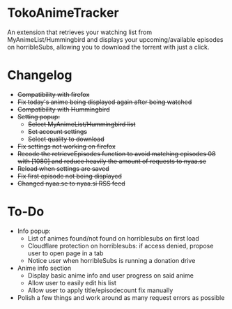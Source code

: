 # TokoAnimeTracker
An extension that retrieves your watching list from MyAnimeList/Hummingbird and displays your upcoming/available episodes on horribleSubs, allowing you to download the torrent with just a click.

# Changelog
+ ~~Compatibility with firefox~~
+ ~~Fix today's anime being displayed again after being watched~~
+ ~~Compatibility with Hummingbird~~
+ ~~Setting popup:~~
	+ ~~Select MyAnimeList/Hummingbird list~~
	+ ~~Set account settings~~
	+ ~~Select quality to download~~
+ ~~Fix settings not working on firefox~~
+ ~~Recode the retrieveEpisodes function to avoid matching episodes 08 with [1080] and reduce heavily the amount of requests to nyaa.se~~
+ ~~Reload when settings are saved~~
+ ~~Fix first episode not being displayed~~
+ ~~Changed nyaa.se to nyaa.si RSS feed~~

# To-Do
+ Info popup:
	+ List of animes found/not found on horriblesubs on first load
	+ Cloudflare protection on horriblesubs: if access denied, propose user to open page in a tab
	+ Notice user when horribleSubs is running a donation drive
+ Anime info section
	+ Display basic anime info and user progress on said anime
	+ Allow user to easily edit his list
	+ Allow user to apply title/episodecount fix manually
+ Polish a few things and work around as many request errors as possible